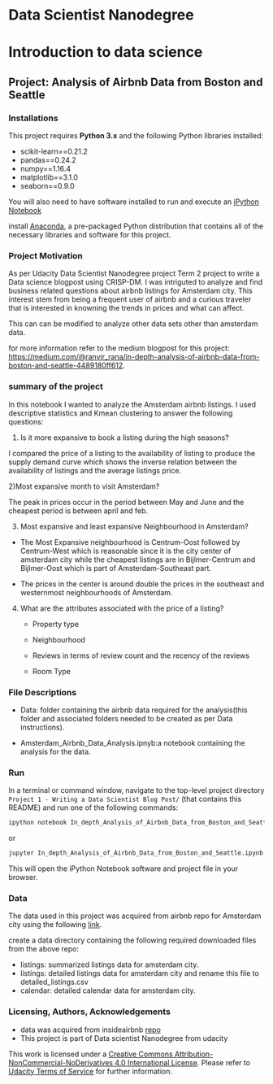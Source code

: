# Data Scientist Nanodegree
# Introduction to data science
## Project: Analysis of Airbnb Data from Boston and Seattle

### Installations

This project requires **Python 3.x** and the following Python libraries installed:

- scikit-learn==0.21.2
- pandas==0.24.2
- numpy==1.16.4
- matplotlib==3.1.0
- seaborn==0.9.0

You will also need to have software installed to run and execute an [iPython Notebook](http://ipython.org/notebook.html)

install [Anaconda](https://www.continuum.io/downloads), a pre-packaged Python distribution that contains all of the necessary libraries and software for this project.

### Project Motivation

As per Udacity Data Scientist Nanodegree project Term 2 project to write a Data science blogpost using CRISP-DM. I was intriguted to analyze and find business related questions about airbnb listings for Amsterdam city. This interest stem from being a frequent user of airbnb and a curious traveler that is  interested in knowning the trends in prices and what can affect.

This can can be modified to analyze other data sets other than amsterdam data.

for more information refer to the medium blogpost for this project: https://medium.com/@ranvir_rana/in-depth-analysis-of-airbnb-data-from-boston-and-seattle-4489180ff612.

### summary of the project

In this notebook I wanted to analyze the Amsterdam airbnb listings. I used descriptive statistics and Kmean clustering to answer the following questions:


1) Is it more expansive to book a listing during the high seasons?

I compared the price of a listing to the availability of listing to produce the supply demand curve which shows the inverse relation between the availability of listings and the average listings price.

2)Most expansive month to visit Amsterdam?

The peak in prices occur in the period between May and June and the cheapest period is between april and feb.

3) Most expansive and least expansive Neighbourhood in Amsterdam?
- The Most Expansive neighbourhood is Centrum-Oost followed by Centrum-West which is reasonable since it is the city center of amsterdam city while the cheapest listings are in Bijlmer-Centrum and Bijlmer-Oost which is part of Amsterdam-Southeast part. 

- The prices in the center is around double the prices in the southeast and westernmost neighbourhoods of Amsterdam. 
 

4) What are the attributes associated with the price of a listing?

    - Property type

    - Neighbourhood

    - Reviews in terms of review count and the recency of the reviews

    - Room Type


### File Descriptions

- Data: folder containing the airbnb data required for the analysis(this folder and associated folders needed to be created as per Data instructions).

- Amsterdam_Airbnb_Data_Analysis.ipnyb:a notebook containing the analysis for the data.

### Run

In a terminal or command window, navigate to the top-level project directory `Project 1 - Writing a Data Scientist Blog Post/` (that contains this README) and run one of the following commands:

```bash
ipython notebook In_depth_Analysis_of_Airbnb_Data_from_Boston_and_Seattle.ipynb
```  
or
```bash
jupyter In_depth_Analysis_of_Airbnb_Data_from_Boston_and_Seattle.ipynb
```

This will open the iPython Notebook software and project file in your browser.

### Data

The data used in this project was acquired from airbnb repo for Amsterdam city using the following [link](http://insideairbnb.com/get-the-data.html). 

create a data directory containing the following required downloaded files from the above repo:
 - listings: summarized listings data for amsterdam city.
 - listings: detailed listings data for amsterdam city and rename this file to detailed_listings.csv
 - calendar: detailed calendar data for amsterdam city.

### Licensing, Authors, Acknowledgements 

- data was acquired from insideairbnb [repo](http://insideairbnb.com/get-the-data.html)
- This project is part of Data scientist Nanodegree from udacity 

This work is licensed under a [Creative Commons Attribution-NonCommercial-NoDerivatives 4.0 International License](https://creativecommons.org/licenses/by-nc-nd/4.0/). Please refer to [Udacity Terms of Service](https://www.udacity.com/legal) for further information.

